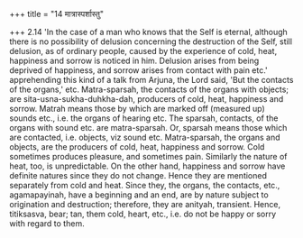 +++
title = "14 मात्रास्पर्शास्तु"

+++
2.14 'In the case of a man who knows that the Self is eternal, although
there is no possibility of delusion concerning the destruction of the
Self, still delusion, as of ordinary people, caused by the experience of
cold, heat, happiness and sorrow is noticed in him. Delusion arises from
being deprived of happiness, and sorrow arises from contact with pain
etc.' apprehending this kind of a talk from Arjuna, the Lord said, 'But
the contacts of the organs,' etc. Matra-sparsah, the contacts of the
organs with objects; are sita-usna-sukha-duhkha-dah, producers of cold,
heat, happiness and sorrow. Matrah means those by which are marked off
(measured up) sounds etc., i.e. the organs of hearing etc. The sparsah,
contacts, of the organs with sound etc. are matra-sparsah. Or, sparsah
means those which are contacted, i.e. objects, viz sound etc.
Matra-sparsah, the organs and objects, are the producers of cold, heat,
happiness and sorrow. Cold sometimes produces pleasure, and sometimes
pain. Similarly the nature of heat, too, is unpredictable. On the other
hand, happiness and sorrow have definite natures since they do not
change. Hence they are mentioned separately from cold and heat. Since
they, the organs, the contacts, etc., agamapayinah, have a beginning and
an end, are by nature subject to origination and destruction; therefore,
they are anityah, transient. Hence, titiksasva, bear; tan, them cold,
heart, etc., i.e. do not be happy or sorry with regard to them.
